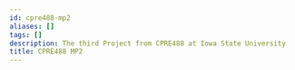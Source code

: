 ```yaml
---
id: cpre488-mp2
aliases: []
tags: []
description: The third Project from CPRE488 at Iowa State University
title: CPRE488 MP2
---
```



